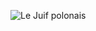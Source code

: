 ![Le Juif polonais](https://upload.wikimedia.org/wikipedia/commons/thumb/a/af/Double-crested_cormorant_at_Sutro_Baths-6460.jpg/450px-Double-crested_cormorant_at_Sutro_Baths-6460.jpg)